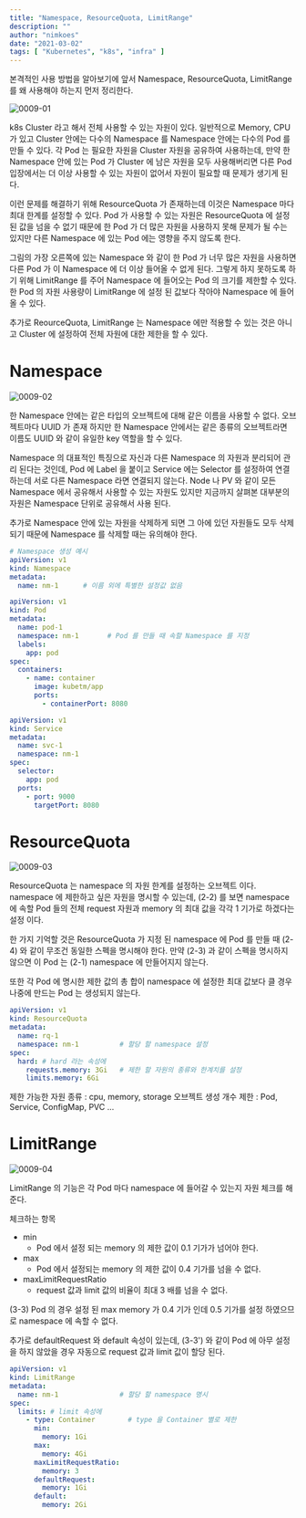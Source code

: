 ```yaml
---
title: "Namespace, ResourceQuota, LimitRange"
description: ""
author: "nimkoes"
date: "2021-03-02"
tags: [ "Kubernetes", "k8s", "infra" ]
---
```


본격적인 사용 방법을 알아보기에 앞서 Namespace, ResourceQuota, LimitRange 를 왜 사용해야 하는지 먼저 정리한다.

![0009-01](/tech-blog/resources/images/kubernetes/0009-01.png)

k8s Cluster 라고 해서 전체 사용할 수 있는 자원이 있다. 일반적으로 Memory, CPU 가 있고 Cluster 안에는 다수의 Namespace 를 Namespace 안에는 다수의 Pod 를 만들 수
있다. 각 Pod 는 필요한 자원을 Cluster 자원을 공유하여 사용하는데, 만약 한 Namespace 안에 있는 Pod 가 Cluster 에 남은 자원을 모두 사용해버리면 다른 Pod 입장에서는 더 이상 사용할
수 있는 자원이 없어서 자원이 필요할 때 문제가 생기게 된다.

이런 문제를 해결하기 위해 ResourceQuota 가 존재하는데 이것은 Namespace 마다 최대 한계를 설정할 수 있다. Pod 가 사용할 수 있는 자원은 ResourceQuota 에 설정된 값을 넘을 수 없기
때문에 한 Pod 가 더 많은 자원을 사용하지 못해 문제가 될 수는 있지만 다른 Namespace 에 있는 Pod 에는 영향을 주지 않도록 한다.

그림의 가장 오른쪽에 있는 Namespace 와 같이 한 Pod 가 너무 많은 자원을 사용하면 다른 Pod 가 이 Namespace 에 더 이상 들어올 수 없게 된다. 그렇게 하지 못하도록 하기 위해
LimitRange 를 주어 Namespace 에 들어오는 Pod 의 크기를 제한할 수 있다. 한 Pod 의 자원 사용량이 LimitRange 에 설정 된 값보다 작아야 Namespace 에 들어올 수 있다.

추가로 ReourceQuota, LimitRange 는 Namespace 에만 적용할 수 있는 것은 아니고 Cluster 에 설정하여 전체 자원에 대한 제한을 할 수 있다.

# Namespace

![0009-02](/tech-blog/resources/images/kubernetes/0009-02.png)

한 Namespace 안에는 같은 타입의 오브젝트에 대해 같은 이름을 사용할 수 없다. 오브젝트마다 UUID 가 존재 하지만 한 Namespace 안에서는 같은 종류의 오브젝트라면 이름도 UUID 와 같이 유일한
key 역할을 할 수 있다.

Namespace 의 대표적인 특징으로 자신과 다른 Namespace 의 자원과 분리되어 관리 된다는 것인데, Pod 에 Label 을 붙이고 Service 에는 Selector 를 설정하여 연결하는데 서로 다른
Namespace 라면 연결되지 않는다. Node 나 PV 와 같이 모든 Namespace 에서 공유해서 사용할 수 있는 자원도 있지만 지금까지 살펴본 대부분의 자원은 Namespace 단위로 공유해서 사용 된다.

추가로 Namespace 안에 있는 자원을 삭제하게 되면 그 아에 있던 자원들도 모두 삭제되기 때문에 Namespace 를 삭제할 때는 유의해야 한다.

```yml
# Namespace 생성 예시
apiVersion: v1
kind: Namespace
metadata:
  name: nm-1      # 이름 외에 특별한 설정값 없음
```

```yml
apiVersion: v1
kind: Pod
metadata:
  name: pod-1
  namespace: nm-1       # Pod 를 만들 때 속할 Namespace 를 지정
  labels:
    app: pod
spec:
  containers:
    - name: container
      image: kubetm/app
      ports:
        - containerPort: 8080
```

```yml
apiVersion: v1
kind: Service
metadata:
  name: svc-1
  namespace: nm-1
spec:
  selector:
    app: pod
  ports:
    - port: 9000
      targetPort: 8080
```

# ResourceQuota

![0009-03](/tech-blog/resources/images/kubernetes/0009-03.png)

ResourceQuota 는 namespace 의 자원 한계를 설정하는 오브젝트 이다. namespace 에 제한하고 싶은 자원을 명시할 수 있는데, (2-2) 를 보면 namespace 에 속할 Pod 들의 전체
request 자원과 memory 의 최대 값을 각각 1 기가로 하겠다는 설정 이다.

한 가지 기억할 것은 ResourceQuota 가 지정 된 namespace 에 Pod 를 만들 때 (2-4) 와 같이 무조건 동일한 스펙을 명시해야 한다. 만약 (2-3) 과 같이 스펙을 명시하지 않으면 이 Pod
는 (2-1) namespace 에 만들어지지 않는다.

또한 각 Pod 에 명시한 제한 값의 총 합이 namespace 에 설정한 최대 값보다 클 경우 나중에 만드는 Pod 는 생성되지 않는다.

```yml
apiVersion: v1
kind: ResourceQuota
metadata:
  name: rq-1
  namespace: nm-1          # 할당 할 namespace 설정
spec:
  hard: # hard 라는 속성에
    requests.memory: 3Gi   # 제한 할 자원의 종류와 한계치를 설정
    limits.memory: 6Gi
```

제한 가능한 자원 종류 : cpu, memory, storage
오브젝트 생성 개수 제한 : Pod, Service, ConfigMap, PVC ...

# LimitRange

![0009-04](/tech-blog/resources/images/kubernetes/0009-04.png)

LimitRange 의 기능은 각 Pod 마다 namespace 에 들어갈 수 있는지 자원 체크를 해준다.

체크하는 항목

- min
  - Pod 에서 설정 되는 memory 의 제한 값이 0.1 기가가 넘어야 한다.
- max
  - Pod 에서 설정되는 memory 의 제한 값이 0.4 기가를 넘을 수 없다.
- maxLimitRequestRatio
  - request 값과 limit 값의 비율이 최대 3 배를 넘을 수 없다.

(3-3) Pod 의 경우 설정 된 max memory 가 0.4 기가 인데 0.5 기가를 설정 하였으므로 namespace 에 속할 수 없다.

추가로 defaultRequest 와 default 속성이 있는데, (3-3') 와 같이 Pod 에 아무 설정을 하지 않았을 경우 자동으로 request 값과 limit 값이 할당 된다.

```yml
apiVersion: v1
kind: LimitRange
metadata:
  name: nm-1               # 할당 할 namespace 명시
spec:
  limits: # limit 속성에
    - type: Container        # type 을 Container 별로 제한
      min:
        memory: 1Gi
      max:
        memory: 4Gi
      maxLimitRequestRatio:
        memory: 3
      defaultRequest:
        memory: 1Gi
      default:
        memory: 2Gi
```
